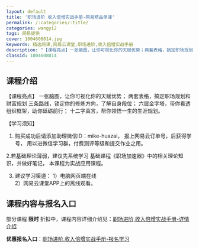 ```yaml
---
layout: default
title: '职场进阶 收入倍增实战手册-网易精品单课'
permalink: /:categories/:title/
categories: wangyi2
tags: 网易提供
cover: 1004608014.jpg
keywords: 精选网课,网易云课堂,职场进阶,收入倍增实战手册
description: "【课程亮点】一张脑图，让你可视化你的天赋优势；两套表格，搞定职场规划和财富规划三条路线，锁定你的修炼方向，了解自身段位；六层金字塔，带你看透组织框架，助你砥砺前行；十二字真言，帮你领悟一生的"
classid: 1004608014
---
```


## 课程介绍

【课程亮点】
一张脑图，让你可视化你的天赋优势；
两套表格，搞定职场规划和财富规划
三条路线，锁定你的修炼方向，了解自身段位；
六层金字塔，带你看透组织框架，助你砥砺前行；
十二字真言，帮你领悟一生的生涯规划。

【学习须知】
1. 购买成功后请添加助理微信ID：mike-huazai，
报上网易云订单号，后获得学号，
用以进微信学习群，付费测评等级和提交作业之用。

2.若基础理论薄弱，建议先系统学习
基础课程《职场加速器》中的相关理论知识，并做好笔记，
本课程为实战应用课程。

3. 建议学习渠道：
1）电脑网页端在线    
2）网易云课堂APP上的离线观看。

## 课程内容与报名入口

部分课程 **限时** 折扣中，课程内容详细介绍见：[职场进阶,收入倍增实战手册-详情介绍](https://study.163.com/course/introduction/1004608014.htm?share=1&shareId=1025206652&utm_campaign=share&utm_medium=iphoneShare&utm_source=&utm_u=1025206652)

**优惠报名入口**：[职场进阶,收入倍增实战手册-报名学习](https://study.163.com/course/introduction/1004608014.htm?share=1&shareId=1025206652&utm_campaign=share&utm_medium=iphoneShare&utm_source=&utm_u=1025206652)

